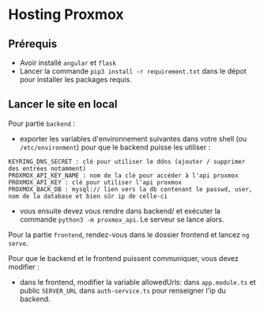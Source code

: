 # Hosting Proxmox

## Prérequis

- Avoir installé `angular` et `flask`
- Lancer la commande `pip3 install -r requirement.txt` dans le dépot pour installer les packages requis.

## Lancer le site en local 

Pour partie `backend` : 
- exporter les variables d'environnement suivantes dans votre shell (ou `/etc/environment`) pour que le backend puisse les utiliser : 

```
KEYRING_DNS_SECRET : clé pour utiliser le ddns (ajouter / supprimer des entrées notamment)
PROXMOX_API_KEY_NAME : nom de la clé pour accéder à l'api proxmox
PROXMOX_API_KEY : clé pour utiliser l'api proxmox
PROXMOX_BACK_DB : mysql:// lien vers la db contenant le passwd, user, nom de la database et bien sûr ip de celle-ci
```
- vous ensuite devez vous rendre dans backend/ et exécuter la commande `python3 -m proxmox_api`. Le serveur se lance alors.

Pour la partie `frontend`, rendez-vous dans le dossier frontend et lancez `ng serve`.

Pour que le backend et le frontend puissent communiquer, vous devez modifier : 
- dans le frontend, modifier la variable allowedUrls: dans `app.module.ts` et public `SERVER_URL` dans `auth-service.ts` pour renseigner l'ip du backend.
